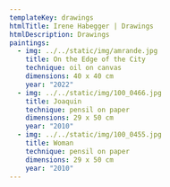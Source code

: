 ```yaml
---
templateKey: drawings
htmlTitle: Irene Habegger | Drawings
htmlDescription: Drawings
paintings:
  - img: ../../static/img/amrande.jpg
    title: On the Edge of the City
    technique: oil on canvas
    dimensions: 40 x 40 cm
    year: "2022"
  - img: ../../static/img/100_0466.jpg
    title: Joaquin
    technique: pensil on paper
    dimensions: 29 x 50 cm
    year: "2010"
  - img: ../../static/img/100_0455.jpg
    title: Woman
    technique: pensil on paper
    dimensions: 29 x 50 cm
    year: "2010"
---
```

